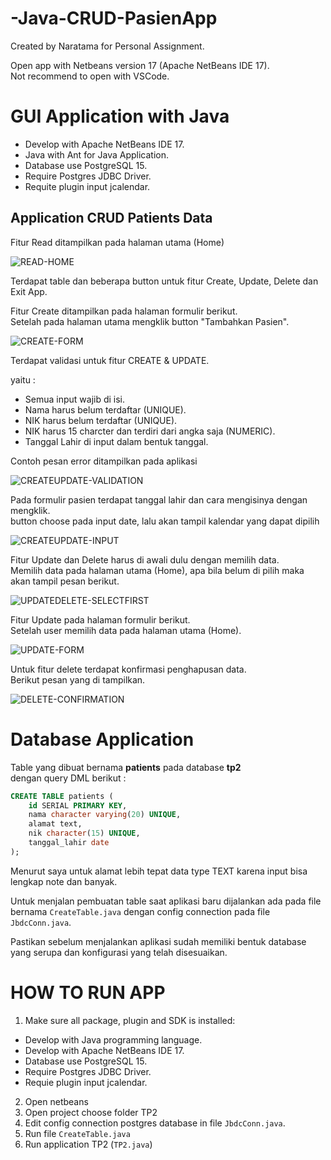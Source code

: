# -Java-CRUD-PasienApp

Created by Naratama for Personal Assignment.

Open app with Netbeans version 17 (Apache NetBeans IDE 17).  
Not recommend to open with VSCode.

# GUI Application with Java

- Develop with Apache NetBeans IDE 17. 
- Java with Ant for Java Application.
- Database use PostgreSQL 15. 
- Require Postgres JDBC Driver.
- Requite plugin input jcalendar. 

## Application CRUD Patients Data 

Fitur Read ditampilkan pada halaman utama (Home)  

![READ-HOME](./asset/1-HomeListPatient.png)

Terdapat table dan beberapa button untuk fitur Create, Update, Delete dan Exit App.   

Fitur Create ditampilkan pada halaman formulir berikut.  
Setelah pada halaman utama mengklik button "Tambahkan Pasien".  

![CREATE-FORM](./asset/2-FormCreate.png)

Terdapat validasi untuk fitur CREATE & UPDATE.   

yaitu  : 
- Semua input wajib di isi.
- Nama harus belum terdaftar (UNIQUE).
- NIK harus belum terdaftar (UNIQUE).
- NIK harus 15 charcter dan terdiri dari angka saja (NUMERIC).
- Tanggal Lahir di input dalam bentuk tanggal. 

Contoh pesan error ditampilkan pada aplikasi   

![CREATEUPDATE-VALIDATION](./asset/2-MessageErrorValidasi.png)

Pada formulir pasien terdapat tanggal lahir dan cara mengisinya dengan mengklik.   
button choose pada input date, lalu akan tampil kalendar yang dapat dipilih  

![CREATEUPDATE-INPUT](./asset/2-PluginCalendar.png)

Fitur Update dan Delete harus di awali dulu dengan memilih data.  
Memilih data pada halaman utama (Home), apa bila belum di pilih maka akan tampil pesan berikut.  

![UPDATEDELETE-SELECTFIRST](./asset/3-RequestSelector.png)

Fitur Update pada halaman formulir berikut.   
Setelah user memilih data pada halaman utama (Home).  

![UPDATE-FORM](./asset/3-FormUpdatePatient.png)

Untuk fitur delete terdapat konfirmasi penghapusan data.  
Berikut pesan yang di tampilkan.  

![DELETE-CONFIRMATION](./asset/4-CofirmationDelete.png)

# Database Application 

Table yang dibuat bernama **patients** pada database **tp2**   
dengan query DML berikut : 

```sql
CREATE TABLE patients (
    id SERIAL PRIMARY KEY,
    nama character varying(20) UNIQUE,
    alamat text,
    nik character(15) UNIQUE,
    tanggal_lahir date
);
```

Menurut saya untuk alamat lebih tepat data type TEXT karena input bisa lengkap note dan banyak.

Untuk menjalan pembuatan table saat aplikasi baru dijalankan ada pada file bernama `CreateTable.java` dengan config connection pada file `JbdcConn.java`.

Pastikan sebelum menjalankan aplikasi sudah memiliki bentuk database yang serupa dan konfigurasi yang telah disesuaikan.

# HOW TO RUN APP

1. Make sure all package, plugin and SDK is installed: 
- Develop with Java programming language.
- Develop with Apache NetBeans IDE 17. 
- Database use PostgreSQL 15. 
- Require Postgres JDBC Driver.
- Requie plugin input jcalendar. 
2. Open netbeans 
3. Open project choose folder TP2
4. Edit config connection postgres database in file `JbdcConn.java`.
5. Run file `CreateTable.java` 
6. Run application TP2 (`TP2.java`)


